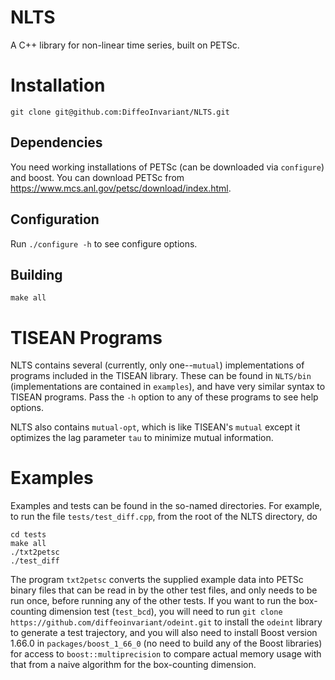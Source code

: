 # NLTS
A C++ library for non-linear time series, built on PETSc.

# Installation
```
git clone git@github.com:DiffeoInvariant/NLTS.git
```
## Dependencies
  You need working installations of PETSc (can be downloaded via `configure`) and boost. 
  You can download PETSc from https://www.mcs.anl.gov/petsc/download/index.html.
  
## Configuration
  Run `./configure -h` to see configure options.
  
  
## Building
```
make all
```

# TISEAN Programs
NLTS contains several (currently, only one--`mutual`) implementations of programs included in the TISEAN library.
These can be found in `NLTS/bin` (implementations are contained in `examples`), and have very similar syntax to TISEAN programs. Pass the `-h` option to any of these programs
to see help options.

NLTS also contains `mutual-opt`, which is like TISEAN's `mutual` except it optimizes the lag parameter `tau` to minimize mutual information.

# Examples
Examples and tests can be found in the so-named directories. For example, to run the file `tests/test_diff.cpp`, from the root of the NLTS directory, do
```
cd tests
make all
./txt2petsc
./test_diff
```
The program `txt2petsc` converts the supplied example data into PETSc binary files that can be read in by the other test files,
and only needs to be run once, before running any of the other tests. If you want to run the box-counting dimension test (`test_bcd`), you will need to run `git clone https://github.com/diffeoinvariant/odeint.git` to install the `odeint` library to generate a test trajectory, and you will also need to install Boost version 1.66.0 in `packages/boost_1_66_0` (no need to build any of the Boost libraries) for access to `boost::multiprecision` to compare actual memory usage with that from a naive algorithm for the box-counting dimension.
